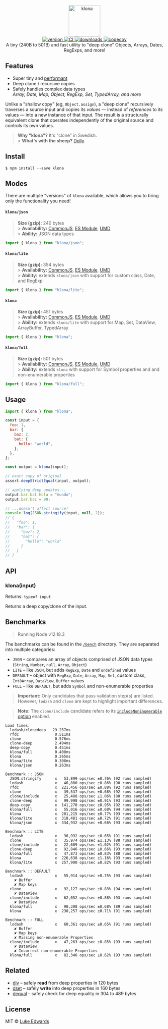<div align="center">
  <img src="logo.png" alt="klona" height="100" />
</div>

<div align="center">
  <a href="https://npmjs.org/package/klona">
    <img src="https://badgen.now.sh/npm/v/klona" alt="version" />
  </a>
  <a href="https://github.com/lukeed/klona/actions">
    <img src="https://github.com/lukeed/klona/workflows/CI/badge.svg" alt="CI" />
  </a>
  <a href="https://npmjs.org/package/klona">
    <img src="https://badgen.now.sh/npm/dm/klona" alt="downloads" />
  </a>
  <a href="https://codecov.io/gh/lukeed/klona">
    <img src="https://codecov.io/gh/lukeed/klona/branch/master/graph/badge.svg?token=8ej0WeKqz7" alt="codecov" />
  </a>
</div>

<div align="center">A tiny (240B to 501B) and fast utility to "deep clone" Objects, Arrays, Dates, RegExps, and more!</div>

## Features

- Super tiny and [performant](#benchmarks)
- Deep clone / recursive copies
- Safely handles complex data types<br>
  _Array, Date, Map, Object, RegExp, Set, TypedArray, and more_

Unlike a "shallow copy" (eg, `Object.assign`), a "deep clone" recursively traverses a source input and copies its _values_ &mdash; instead of _references_ to its values &mdash; into a new instance of that input. The result is a structurally equivalent clone that operates independently of the original source and controls its own values.

> **Why "klona"?** It's "clone" in Swedish.<br> > **What's with the sheep?** [Dolly](<https://en.wikipedia.org/wiki/Dolly_(sheep)>).

## Install

```
$ npm install --save klona
```

## Modes

There are multiple "versions" of `klona` available, which allows you to bring only the functionality you need!

#### `klona/json`

> **Size (gzip):** 240 bytes<br> > **Availability:** [CommonJS](https://unpkg.com/klona/json/index.js), [ES Module](https://unpkg.com/klona/json/index.mjs), [UMD](https://unpkg.com/klona/json/index.min.js)<br> > **Ability:** JSON data types

```js
import { klona } from "klona/json";
```

#### `klona/lite`

> **Size (gzip):** 354 bytes<br> > **Availability:** [CommonJS](https://unpkg.com/klona/lite/index.js), [ES Module](https://unpkg.com/klona/lite/index.mjs), [UMD](https://unpkg.com/klona/lite/index.min.js)<br> > **Ability:** extends `klona/json` with support for custom class, Date, and RegExp

```js
import { klona } from "klona/lite";
```

#### `klona`

> **Size (gzip):** 451 bytes<br> > **Availability:** [CommonJS](https://unpkg.com/klona/dist/index.js), [ES Module](https://unpkg.com/klona/dist/index.mjs), [UMD](https://unpkg.com/klona/dist/index.min.js)<br> > **Ability:** extends `klona/lite` with support for Map, Set, DataView, ArrayBuffer, TypedArray

```js
import { klona } from "klona";
```

#### `klona/full`

> **Size (gzip):** 501 bytes<br> > **Availability:** [CommonJS](https://unpkg.com/klona/full/index.js), [ES Module](https://unpkg.com/klona/full/index.mjs), [UMD](https://unpkg.com/klona/full/index.min.js)<br> > **Ability:** extends `klona` with support for Symbol properties and and non-enumerable properties

```js
import { klona } from "klona/full";
```

## Usage

```js
import { klona } from "klona";

const input = {
  foo: 1,
  bar: {
    baz: 2,
    bat: {
      hello: "world",
    },
  },
};

const output = klona(input);

// exact copy of original
assert.deepStrictEqual(input, output);

// applying deep updates...
output.bar.bat.hola = "mundo";
output.bar.baz = 99;

// ...doesn't affect source!
console.log(JSON.stringify(input, null, 2));
// {
//   "foo": 1,
//   "bar": {
//     "baz": 2,
//     "bat": {
//       "hello": "world"
//     }
//   }
// }
```

## API

### klona(input)

Returns: `typeof input`

Returns a deep copy/clone of the input.

## Benchmarks

> Running Node v12.18.3

The benchmarks can be found in the [`/bench`](/bench) directory. They are separated into multiple categories:

- `JSON` – compares an array of objects comprised of JSON data types (`String`, `Number`, `null`, `Array`, `Object`)
- `LITE` – like `JSON`, but adds `RegExp`, `Date` and `undefined` values
- `DEFAULT` – object with `RegExp`, `Date`, `Array`, `Map`, `Set`, custom class, `Int8Array`, `DataView`, `Buffer` values
- `FULL` – like `DEFAULT`, but adds `Symbol` and non-enumerable properties

> **Important:** Only candidates that pass validation step(s) are listed. <br>However, `lodash` and `clone` are kept to highlight important differences.

> **Note:** The `clone/include` candidate refers to its [`includeNonEnumerable` option](https://www.npmjs.com/package/clone#api) enabled.

```
Load times:
  lodash/clonedeep   29.257ms
  rfdc                0.511ms
  clone               0.576ms
  clone-deep          2.494ms
  deep-copy           0.451ms
  klona/full          0.408ms
  klona               0.265ms
  klona/lite          0.308ms
  klona/json          0.263ms

Benchmark :: JSON
  JSON.stringify      x   53,899 ops/sec ±0.76% (92 runs sampled)
  lodash              x   46,800 ops/sec ±0.86% (90 runs sampled)
  rfdc                x  221,456 ops/sec ±0.88% (92 runs sampled)
  clone               x   39,537 ops/sec ±0.68% (92 runs sampled)
  clone/include       x   25,488 ops/sec ±1.06% (88 runs sampled)
  clone-deep          x   99,998 ops/sec ±0.91% (93 runs sampled)
  deep-copy           x  141,270 ops/sec ±0.95% (92 runs sampled)
  klona/full          x   55,016 ops/sec ±0.68% (94 runs sampled)
  klona               x  281,215 ops/sec ±0.77% (93 runs sampled)
  klona/lite          x  318,481 ops/sec ±0.72% (91 runs sampled)
  klona/json          x  334,932 ops/sec ±0.66% (93 runs sampled)

Benchmark :: LITE
  lodash              x   36,992 ops/sec ±0.65% (91 runs sampled)
  clone               x   35,974 ops/sec ±1.13% (88 runs sampled)
  clone/include       x   22,609 ops/sec ±1.02% (91 runs sampled)
  clone-deep          x   92,846 ops/sec ±0.66% (93 runs sampled)
  klona/full          x   47,873 ops/sec ±0.83% (88 runs sampled)
  klona               x  226,638 ops/sec ±1.16% (93 runs sampled)
  klona/lite          x  257,900 ops/sec ±0.82% (93 runs sampled)

Benchmark :: DEFAULT
  lodash              x   55,914 ops/sec ±0.75% (93 runs sampled)
    ✘ Buffer
    ✘ Map keys
  clone               x   92,127 ops/sec ±0.83% (94 runs sampled)
    ✘ DataView
  clone/include       x   62,052 ops/sec ±0.88% (93 runs sampled)
    ✘ DataView
  klona/full          x   90,308 ops/sec ±0.68% (89 runs sampled)
  klona               x  230,257 ops/sec ±0.71% (91 runs sampled)

Benchmark :: FULL
  lodash              x   60,361 ops/sec ±0.65% (91 runs sampled)
    ✘ Buffer
    ✘ Map keys
    ✘ Missing non-enumerable Properties
  clone/include       x   47,263 ops/sec ±0.85% (93 runs sampled)
    ✘ DataView
    ✘ Incorrect non-enumerable Properties
  klona/full          x   82,346 ops/sec ±0.62% (93 runs sampled)
```

## Related

- [dlv](https://github.com/developit/dlv) – safely **read** from deep properties in 120 bytes
- [dset](https://github.com/lukeed/dset) – safely **write** into deep properties in 160 bytes
- [dequal](https://github.com/lukeed/dequal) – safely check for deep equality in 304 to 489 bytes

## License

MIT © [Luke Edwards](https://lukeed.com)
